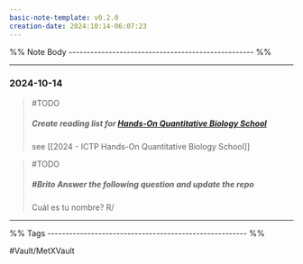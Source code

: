 ```yaml
---
basic-note-template: v0.2.0
creation-date: 2024:10:14-06:07:23
---
```


%% Note Body --------------------------------------------------- %%

___
### 2024-10-14

> #TODO 
> ##### Create reading list for [Hands-On Quantitative Biology School](https://indico.ictp.it/event/10517)
> 
> see [[2024 - ICTP Hands-On Quantitative Biology School]]
>

> #TODO 
> ##### #Brito Answer the following question and update the repo
> 
> Cuál es tu nombre?
> R/ 
>




___
%% Tags ------------------------------------------------------- %%

#Vault/MetXVault 
